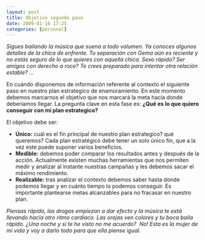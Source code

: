 ```yaml
---
layout: post
title: Objetivo segundo paso
date: 2009-01-16 17:25
categories: [personal]
---
```

*Sigues bailando la música que suena a todo volumen. Ya conoces algunos detalles de la chica de enfrente. Tu separación con Gema aún es reciente y no estás seguro de lo que quieres con aquella chica. Sexo rápido? Ser amigos con derecho a roce? Te crees preparado para intentar otra relación estable? …*

En cuándo disponemos de información referente al contexto el siguiente paso en nuestro plan estrategico de enamoramiento. En este momento debemos marcarnos el objetivo que nos marcará la meta hacía donde deberíamos llegar. La pregunta clave en esta fase es: **¿Qué es lo que quiero conseguir con mi plan estrategico?**

El objetivo debe ser:

- **Único:** cuál es el fin principal de nuestro plan estrategico? qué queremos? Cada plan estratégico debe tener un solo único fin, que a la vez este puede suponer varios beneficios.
- **Medible:** debemos poder comparar los resultados antes y después de la acción. Actualmente existen muchas herramientas que nos permiten medir y analizar al instante nuestras campañas y les debemos sacar el máximo rendimiento.
- **Realizable:** tras analizar el contexto debemos saber hasta donde podemos llegar y en cuánto tiempo lo podemos conseguir. Es importante plantearse metas alcanzables para no fracasar en nuestro plan.

*Piensas rápido, las drogas empiezan a dar efecto y la música te está llevando hacía otro ritmo cardíaco. Las orejas ven colores y tu boca baila rápido. ¿Una noche y si te he visto no me acuerdo?  No! Esta es la mujer de mi vida y voy a darlo todo para que ella piense igual.*
